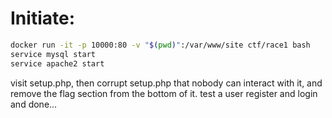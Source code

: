 # Initiate:
```bash
docker run -it -p 10000:80 -v "$(pwd)":/var/www/site ctf/race1 bash
service mysql start
service apache2 start
```
visit setup.php, then corrupt setup.php that nobody can interact with it,
and remove the flag section from the bottom of it.
test a user register and login and done...
